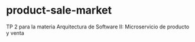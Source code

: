 # product-sale-market
TP 2 para la materia Arquitectura de Software II: Microservicio de producto y venta
